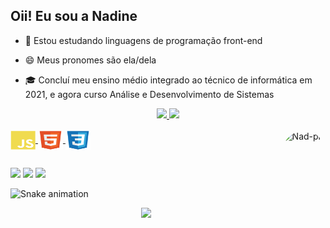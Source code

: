 ## Oii! Eu sou a Nadine

- 🌱 Estou estudando linguagens de programação front-end

- 😄 Meus pronomes são ela/dela

- 🎓 Concluí meu ensino médio integrado ao técnico de informática em 2021, e agora curso Análise e Desenvolvimento de Sistemas

<div align="center">
  <a href="https://github.com/nadinevolinger">
  <img height="160em" src="https://github-readme-stats.vercel.app/api?username=nadinevolinger&show_icons=true&theme=midnight-purple&include_all_commits=true&count_private=true"/>
  <img height="160em" src="https://github-readme-stats.vercel.app/api/top-langs/?username=nadinevolinger&layout=compact&langs_count=7&theme=midnight-purple"/>
</div>
<div style="display: inline_block"><br> 
  <img align="center" alt="Nad-Js" height="30" width="40" src="https://raw.githubusercontent.com/devicons/devicon/master/icons/javascript/javascript-plain.svg">
  <img align="center" alt="Nad-HTML" height="30" width="40" src="https://raw.githubusercontent.com/devicons/devicon/master/icons/html5/html5-original.svg">
  <img align="center" alt="Nad-CSS" height="30" width="40" src="https://raw.githubusercontent.com/devicons/devicon/master/icons/css3/css3-original.svg">
  <img align="right" alt="Nad-pic" height="150" style="border-radius:50px;" src= https://media.giphy.com/media/lvUGAWjP2IpsBQ4Jqd/giphy.gif>
</div>
 
  ##
  
<div>
   <a href="https://www.linkedin.com/in/nadinevolinger" target="_blank"><img src="https://img.shields.io/badge/-LinkedIn-%230077B5?style=for-the-badge&logo=linkedin&logoColor=white" target="_blank"></a> 
  <a href = "mailto:nadine.volinger@gmail.com"><img src="https://img.shields.io/badge/Gmail-D14836?style=for-the-badge&logo=gmail&logoColor=white" target="_blank"></a>
  <a href="https://t.me/nadinevolinger" target="_blank"><img src=https://img.shields.io/badge/Telegram-2CA5E0?style=for-the-badge&logo=telegram&logoColor=white" target="_blank">
  </a>
    
  ![Snake animation](https://github.com/nadinevolinger/nadinevolinger/blob/output/github-contribution-grid-snake.svg)
    
   <p align="center">
    <a href="#">
      <img src="https://komarev.com/ghpvc/?username=nadinevolinger&color=green&style=flat&label=Views" />
    </a>
  </p>
</div>
